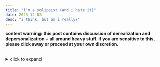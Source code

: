 ```yaml
---
title: "i'm a solipsist (and i hate it)"
date: 2023-12-03
desc: "i think, but am i really?"
---
```

**content warning: this post contains discussion of derealization and depersonalization + all around heavy stuff. if you are sensitive to this, please click away or proceed at your own discretion.**
<br><br>
<details>
<summary>click to expand</summary>

**solipsism**: the view or theory that the self is all that can be known to exist.

i am, rather unfortunately, a solipsist.

i'm not quite sure when it started - i think i started becoming more aware of it over a year ago. the effects of this are some rather unfortunate feelings of dereality that, if i'm being honest, really get unbearable at times.

### debilitating derealization

a quirk with how i think about reality is that i tend to question the existence of anything. great philosophers in the past too have wondered whether or not one can know if their world is truly real - the difference here is that i'm a mentally unwell teenager and _not_, at all, a philosophist. these kind of thoughts don't exactly do wonders for my mental health, and i'd most definitely be better off not indulging in them.

and yet, i still do.

it's not that i want to believe this. far from that, actually. but for some reason, my mind has convinced itself that it's the only real thing in the universe, and that everything else is just... a projection of my insanity, i guess. a simulation? some sort of dream? fuck if i'd know.

some days, if i think about it too hard, it gets real bad.

i just feel that there's just strange looming sense of... liminality? like my life is a temporary space that i'm just staying in until... who knows what. or like my life is some virtual reality video game that i just can't quit. sometimes it feels like i have somewhere to return to, but i really don't know where.

it's almost like i'm trapped in my own mind

### am _i_ real?

everyone's heard that saying: "i think, therefore i am". it describes how the only thing one can know to exist is themself, because their thoughts are the only thing they have access to. or something.

somehow, despite that, i often feel that i don't exist.

yeah, i have thoughts. i do shit and i interact with things but somehow, that isn't enough to convince me that i'm real.

does that make any logical sense? no. doesn't change that that's how my mind feels.

i find it hard to put into words - i can't figure out how to explain further

### along for the ride

another feeling that stems from my thoughts of dereality and depersonality is that i don't belong in my body or my life.

i feel like an intruder of someone else's life, observing their life play out

sometimes my memories don't feel like my own - yes, i have those memories and can recall them, but they feel like someone else's. alongside that, a lot of the time, my mind feels fuzzy - like i'm not quite here.

relatedly, i feel like i'm on autopilot the majority of the time, not thinking or feeling too hard about anything happening in front of me.

i'm not sure where else i'd belong instead of here, but i don't feel like i fit here

### the ramblings of an insane universe

sometimes i think about this quote from welcome to night vale:

"\[...\] it is possible that I am alone in an empty universe, speaking to no one, unaware that the world is held aloft merely by my delusions and my smooth, sonorous voice. More on this story as it develops, I say, possibly only to myself."

and god fuck does it encapsulate how i feel

to elaborate on the "trapped in my own mind" thing from earlier, i sometimes wonder - what if i'm just the result of an universe gone insane, making up a world for itself to cope with the loneliness

this i find especially hard to elaborate on.

i feel that perhaps everything is in my head, made up by the universe itself, one consciousness developed to interact with the rest of itself.

okay this makes me feel really bad to think about

### the meaning of everything

because of all these feelings, i often feel that my life has no meaning.

many say that we exist to enjoy life - and even if you _are_ the only conscious being in the universe, it's still worth living to experience happiness and enjoy things.

while i do agree with that sentiment, i find it hard to find living worth it nonetheless

i do have things that i enjoy. i enjoy drawing and music and i love spending time with my friends. but existing for me is so so tiring when i have so much to do - i'm stuck in a loop of having to take care of myself and my body and go to school and do work. none of that is worth existing for for me, and when there's so much of this, it really outweighs the things that i enjoy.

i've been told that it gets better, but it's hard to make it through and a lot of the time it doesn't feel worth it when nothing feels really real to me anyway.

my feelings about this oscillate - sometimes i feel like i can make it through, sometimes i'm just really fed up with this shit

### music artists get me sometimes

i'm a huge penelope scott fan and that's no secret. her music definitely makes me feel a lot of stuff and has really helped me when i've felt horrible

but, of all people, i feel that bill wurtz's music really reflects how i feel too

yeah. bill wurtz. y'know, the _history of the entire world, i guess_ guy? yes. him.

i can't explain why but i feel like maybe he feels similarly to me, and even if he doesn't, i can still connect my thoughts to his music in a way.

here are some songs that i sorta feel this way about

*   [might quit](https://www.youtube.com/watch?v=mpkf_p71rKY)
*   [i'm a princess](https://www.youtube.com/watch?v=cXuuhdCnMiU)
*   [more than a dream](https://www.youtube.com/watch?v=vf5AMfIOqGw)
*   [fly around](https://youtu.be/cixnLVRRVK0)

if you haven't listened to bill wurtz's stuff you really should check him out his music goes so hard

### consolidation

that was kind of fucking heavy but i guess it was nice to get out. hope you're not questioning your existence too much

if anybody else feels the way i do, i want to let you know that i'm here too and even if i can't prove it i feel for you

thank you for reading the ramblings of a universe gone insane. until next time

<small>i promise my stuff won't always be this heavy</small>
</details>